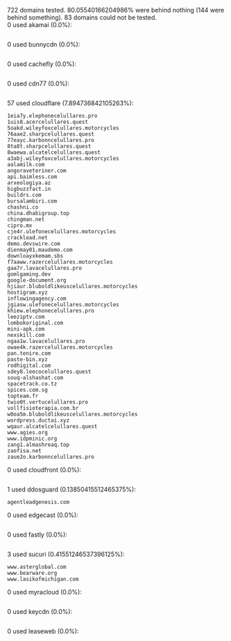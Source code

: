 722 domains tested. 80.05540166204986% were behind nothing (144 were behind something). 83 domains could not be tested.<br>
0 used akamai (0.0%):
```

```

0 used bunnycdn (0.0%):
```

```

0 used cachefly (0.0%):
```

```

0 used cdn77 (0.0%):
```

```

57 used cloudflare (7.894736842105263%):
```
1eia7y.elephonecelullares.pro
1uis8.acercelullares.quest
5oakd.wileyfoxcelullares.motorcycles
76aae2.sharpcelullares.quest
77eayc.karbonncelullares.pro
8ta8t.sharpcelullares.quest
8waewa.alcatelcelullares.quest
a3abj.wileyfoxcelullares.motorcycles
aalamilk.com
angoraveteriner.com
api.baimless.com
arxeologiya.az
bigbuzzfact.in
buildrs.com
bursalambiri.com
chashni.co
china.dhabigroup.top
chingman.net
cipro.mx
cje4r.ulefonecelullares.motorcycles
crackload.net
demo.devswire.com
dienmay01.maudemo.com
downloayxkemam.sbs
f7aaww.razercelullares.motorcycles
gaa7r.lavacelullares.pro
gomlgaming.dev
google-document.org
hjiaur.bluboldlikeuscelullares.motorcycles
hostigram.xyz
inflowingagency.com
jgiasw.ulefonecelullares.motorcycles
khiew.elephonecelullares.pro
leeziptv.com
lombokoriginal.com
mini-apk.com
nexskill.com
ngaa1w.lavacelullares.pro
owae4k.razercelullares.motorcycles
pan.tenire.com
paste-bin.xyz
rodhigital.com
sdey8.leecocelullares.quest
souq-alshashat.com
spacetrack.co.tz
spices.com.sg
topteam.fr
twio0t.vertucelullares.pro
vollfisioterapia.com.br
w0oa5m.bluboldlikeuscelullares.motorcycles
wordpress.ductai.xyz
wqaur.alcatelcelullares.quest
www.agies.org
www.idpminic.org
zang1.almashreaq.top
zaofisa.net
zaue2o.karbonncelullares.pro
```

0 used cloudfront (0.0%):
```

```

1 used ddosguard (0.13850415512465375%):
```
agentleadgenesis.com
```

0 used edgecast (0.0%):
```

```

0 used fastly (0.0%):
```

```

3 used sucuri (0.41551246537396125%):
```
www.asterglobal.com
www.bearware.org
www.lasikofmichigan.com
```

0 used myracloud (0.0%):
```

```

0 used keycdn (0.0%):
```

```

0 used leaseweb (0.0%):
```

```
